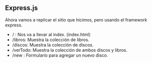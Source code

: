 ## Express.js

Ahora vamos a replicar el sitio que hicimos, pero usando el framework express.

* / : Nos va a llevar al index. (index.html)
* /libros: Muestra la colección de libros.
* /discos: Muestra la colección de discos.
* /verTodo: Muestra la colección de ambos discos y libros.
* /new : Formulario para agregar un nuevo disco.
